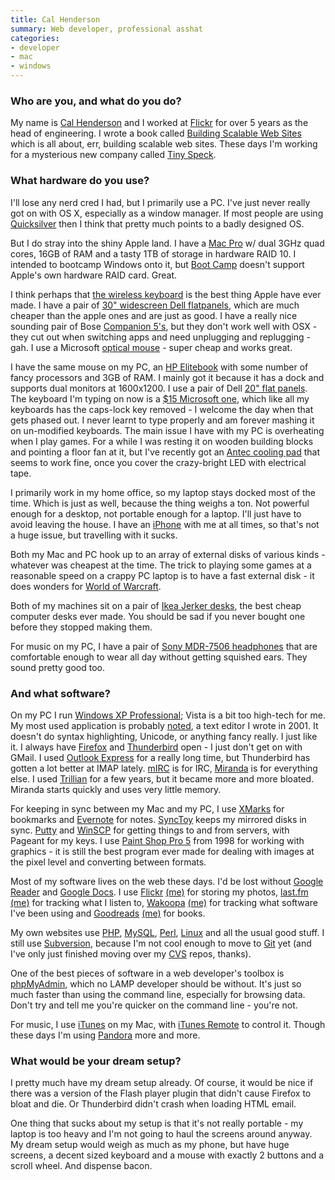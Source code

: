 ```yaml
---
title: Cal Henderson
summary: Web developer, professional asshat
categories:
- developer
- mac
- windows
---
```


### Who are you, and what do you do?

My name is [Cal Henderson](http://iamcal.com/ "Cal's website.") and I worked at [Flickr][] for over 5 years as the head of engineering. I wrote a book called [Building Scalable Web Sites](http://oreilly.com/catalog/9780596102357 "Cal's book on the O'Reilly site.") which is all about, err, building scalable web sites. These days I'm working for a mysterious new company called [Tiny Speck](http://tinyspeck.com/ "Some sort of thing.").

### What hardware do you use?

I'll lose any nerd cred I had, but I primarily use a PC. I've just never really got on with OS X, especially as a window manager. If most people are using [Quicksilver][] then I think that pretty much points to a badly designed OS.

But I do stray into the shiny Apple land. I have a [Mac Pro][mac-pro] w/ dual 3GHz quad cores, 16GB of RAM and a tasty 1TB of storage in hardware RAID 10. I intended to bootcamp Windows onto it, but [Boot Camp][boot-camp] doesn't support Apple's own hardware RAID card. Great.

I think perhaps that [the wireless keyboard][keyboard] is the best thing Apple have ever made. I have a pair of [30" widescreen Dell flatpanels][ultrasharp-3008wfp], which are much cheaper than the apple ones and are just as good. I have a really nice sounding pair of Bose [Companion 5's][companion-5], but they don't work well with OSX - they cut out when switching apps and need unplugging and replugging - gah. I use a Microsoft [optical mouse][wheel-mouse-optical] - super cheap and works great.

I have the same mouse on my PC, an [HP Elitebook][elitebook-8530w] with some number of fancy processors and 3GB of RAM. I mainly got it because it has a dock and supports dual monitors at 1600x1200. I use a pair of Dell [20" flat panels][ultrasharp-2007fp]. The keyboard I'm typing on now is a [$15 Microsoft one][wired-keyboard-500], which like all my keyboards has the caps-lock key removed - I welcome the day when that gets phased out. I never learnt to type properly and am forever mashing it on un-modified keyboards. The main issue I have with my PC is overheating when I play games. For a while I was resting it on wooden building blocks and pointing a floor fan at it, but I've recently got an [Antec cooling pad][notebook-cooler] that seems to work fine, once you cover the crazy-bright LED with electrical tape.

I primarily work in my home office, so my laptop stays docked most of the time. Which is just as well, because the thing weighs a ton. Not powerful enough for a desktop, not portable enough for a laptop. I'll just have to avoid leaving the house. I have an [iPhone][] with me at all times, so that's not a huge issue, but travelling with it sucks.

Both my Mac and PC hook up to an array of external disks of various kinds - whatever was cheapest at the time. The trick to playing some games at a reasonable speed on a crappy PC laptop is to have a fast external disk - it does wonders for [World of Warcraft][wow].

Both of my machines sit on a pair of [Ikea Jerker desks][jerker], the best cheap computer desks ever made. You should be sad if you never bought one before they stopped making them.

For music on my PC, I have a pair of [Sony MDR-7506 headphones][mdr-7506] that are comfortable enough to wear all day without getting squished ears. They sound pretty good too.

### And what software?

On my PC I run [Windows XP Professional][windows-xp]; Vista is a bit too high-tech for me. My most used application is probably [noted][], a text editor I wrote in 2001. It doesn't do syntax highlighting, Unicode, or anything fancy really. I just like it. I always have [Firefox][] and [Thunderbird][] open - I just don't get on with GMail. I used [Outlook Express][outlook-express] for a really long time, but Thunderbird has gotten a lot better at IMAP lately. [mIRC][] is for IRC, [Miranda][] is for everything else. I used [Trillian][] for a few years, but it became more and more bloated. Miranda starts quickly and uses very little memory.

For keeping in sync between my Mac and my PC, I use [XMarks][] for bookmarks and [Evernote][] for notes. [SyncToy][] keeps my mirrored disks in sync. [Putty][] and [WinSCP][] for getting things to and from servers, with Pageant for my keys. I use [Paint Shop Pro 5][paint-shop-pro] from 1998 for working with graphics - it is still the best program ever made for dealing with images at the pixel level and converting between formats.

Most of my software lives on the web these days. I'd be lost without [Google Reader][google-reader] and [Google Docs][google-docs]. I use [Flickr][] [(me)](http://www.flickr.com/photos/bees/ "Cal's photos.") for storing my photos, [last.fm][] [(me)](http://www.last.fm/user/iamcal/ "Cal's music.") for tracking what I listen to, [Wakoopa][] [(me)](http://wakoopa.com/iamcal "Cal's software.") for tracking what software I've been using and [Goodreads][] [(me)](http://www.goodreads.com/user/show/2234063-cal-henderson "Cal's book.") for books.

My own websites use [PHP][], [MySQL][], [Perl][], [Linux][] and all the usual good stuff. I still use [Subversion][], because I'm not cool enough to move to [Git][] yet (and I've only just finished moving over my [CVS][] repos, thanks).

One of the best pieces of software in a web developer's toolbox is [phpMyAdmin][], which no LAMP developer should be without. It's just so much faster than using the command line, especially for browsing data. Don't try and tell me you're quicker on the command line - you're not.

For music, I use [iTunes][] on my Mac, with [iTunes Remote][itunes-remote] to control it. Though these days I'm using [Pandora][] more and more.

### What would be your dream setup?

I pretty much have my dream setup already. Of course, it would be nice if there was a version of the Flash player plugin that didn't cause Firefox to bloat and die. Or Thunderbird didn't crash when loading HTML email.

One thing that sucks about my setup is that it's not really portable - my laptop is too heavy and I'm not going to haul the screens around anyway. My dream setup would weigh as much as my phone, but have huge screens, a decent sized keyboard and a mouse with exactly 2 buttons and a scroll wheel. And dispense bacon.

[boot-camp]: https://en.wikipedia.org/wiki/Boot_Camp_(software) "Software to allow Macs to run Windows natively."
[companion-5]: https://www.amazon.com/Bose-Companion-Multimedia-Speaker-System/dp/B000IE8Z4Q "Three-piece 5.1 stereo speakers for computers."
[cvs]: http://www.nongnu.org/cvs/ "A version control system."
[elitebook-8530w]: https://www.cnet.com/products/hp-elitebook-mobile-workstation-8530w-15-4-core-2-extreme-x9100-vista-business-xp-pro-downgrade-4-gb-ram-320-gb-hdd/ "A 15.4 inch PC laptop."
[evernote]: https://evernote.com/ "Online software for capturing notes."
[firefox]: https://www.mozilla.org/en-US/firefox/new/ "A cross-platform open-source web browser."
[flickr]: https://www.flickr.com/ "A photo sharing website."
[git]: https://git-scm.com/ "A version control system."
[goodreads]: https://www.goodreads.com/ "A service for tracking the book you've read."
[google-docs]: https://en.wikipedia.org/wiki/Google_Docs "A web-based office suite."
[google-reader]: https://en.wikipedia.org/wiki/Google_Reader "A web-based feed reader."
[iphone]: https://en.wikipedia.org/wiki/IPhone_(1st_generation) "A smartphone."
[itunes-remote]: https://code.iamcal.com/php/iTunesRemote/ "A web interface for controlling iTunes."
[itunes]: https://www.apple.com/itunes/ "A jukebox application and online store."
[jerker]: https://adam.pra.to/content/jerker/ "A work desk."
[keyboard]: https://www.apple.com/keyboard/ "The keyboard."
[last.fm]: https://www.last.fm/ "An online radio/tool for tracking your listening habits."
[linux]: https://www.linux.org/ "A free, open-source Unix-like operating system."
[mac-pro]: https://www.apple.com/mac-pro/ "The Intel-based Mac tower computer."
[mdr-7506]: https://www.amazon.com/Sony-MDR7506-Professional-Diaphragm-Headphone/dp/B000AJIF4E "Studio-quality headphones."
[miranda]: http://www.miranda-im.org/ "An open-source multi-protocol chat client for Windows."
[mirc]: https://www.mirc.com/ "An IRC client for Windows."
[mysql]: https://www.mysql.com/ "A relational database server."
[notebook-cooler]: http://www.antec.com/Believe_it/product.php?id=NzI "A USB-powered laptop cooler."
[noted]: https://software.iamcal.com/noted/ "A free, simple text editor for Windows."
[outlook-express]: https://en.wikipedia.org/wiki/Outlook_Express "An old mail/news client for Windows."
[paint-shop-pro]: https://en.wikipedia.org/wiki/Paint_Shop_Pro "A raster and vector image editor."
[pandora]: http://www.pandora.com/ "A personalised Internet radio station."
[perl]: https://www.perl.org/ "An interpreted scripting language."
[php]: https://php.net/ "An interpreted scripting language."
[phpmyadmin]: https://www.phpmyadmin.net/ "A web-based GUI for MySQL databases."
[putty]: https://www.chiark.greenend.org.uk/~sgtatham/putty/ "A free Telnet/SSH client for Windows."
[quicksilver]: https://qsapp.com/ "A data manipulator and launcher for the Mac."
[subversion]: http://subversion.tigris.org/ "A version control system."
[synctoy]: http://www.microsoft.com/en-us/download/details.aspx?id=15155 "A Windows tool for syncing files and folders."
[thunderbird]: https://www.mozilla.org/en-US/thunderbird/ "An open-source cross-platform mail client."
[trillian]: https://www.trillian.im/ "A multi-protocol chat client for Windows."
[ultrasharp-2007fp]: https://www.amazon.com/Dell-Ultrasharp-20-inch-Monitor-Adjustable/dp/B001LG3YW8 "A 20 inch LCD monitor."
[ultrasharp-3008wfp]: https://www.amazon.com/Dell-UltraSharp-3008WFP-widescreen-DisplayPort/dp/B002T3KCZ4 "A 30 inch LCD screen."
[wakoopa]: https://wakoopa.com/ "A service for tracking the software you use."
[wheel-mouse-optical]: https://www.amazon.com/Microsoft-D66-00029-Wheel-Mouse-Optical/dp/B00006B7HB "A basic USB mouse."
[windows-xp]: https://en.wikipedia.org/wiki/Windows_XP "An operating system for x86 computers."
[winscp]: https://winscp.net/eng/index.php "A free S/FTP and SCP client for Windows."
[wired-keyboard-500]: https://www.amazon.com/Microsoft-RT2300-Wired-Keyboard-500/dp/B0007SXGJW "A basic, spill-resistant keyboard."
[wow]: http://us.battle.net/wow/en/ "A fantasy MMORPG."
[xmarks]: http://www.xmarks.com/ "A bookmark syncing service."

